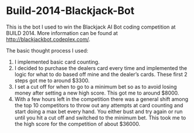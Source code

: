 Build-2014-Blackjack-Bot
========================

This is the bot I used to win the Blackjack AI Bot coding competition at BUILD 2014. More information can be found at http://blackjackbot.codeplex.com/.

The basic thought process I used:

1.	I implemented basic card counting.
2.	I decided to purchase the dealers card every time and implemented the logic for what to do based off mine and the dealer’s cards. These first 2 steps got me to around $3300.
3.	 I set a cut off for when to go to a minimum bet so as to avoid losing money after setting a new high score. This got me to around $8000.
4.	With a few hours left in the competition there was a general shift among the top 10 competitors to throw out any attempts at card counting and start doing a max bet every hand. You either bust and try again or run until you hit a cut off and switched to the minimum bet. This took me to the high score for the competition of about $36000.
